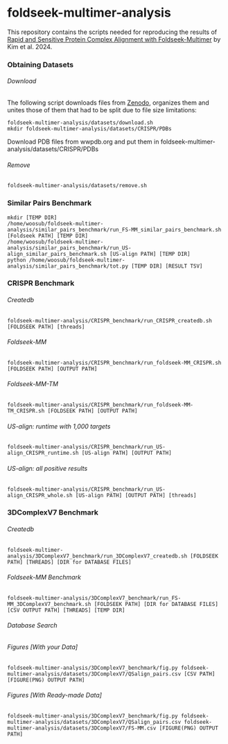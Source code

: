 # foldseek-multimer-analysis
This repository contains the scripts needed for reproducing the results of [Rapid and Sensitive Protein Complex Alignment with Foldseek-Multimer](https://www.biorxiv.org/content/10.1101/2024.04.14.589414v1) by Kim et al. 2024.
### Obtaining Datasets
###### Download
The following script downloads files from [Zenodo](https://zenodo.org/records/11208705), organizes them and unites those of them that had to be split due to file size limitations:

    foldseek-multimer-analysis/datasets/download.sh
    mkdir foldseek-multimer-analysis/datasets/CRISPR/PDBs
Download PDB files from wwpdb.org and put them in foldseek-multimer-analysis/datasets/CRISPR/PDBs
###### Remove
    foldseek-multimer-analysis/datasets/remove.sh
### Similar Pairs Benchmark
    mkdir [TEMP DIR]
    /home/woosub/foldseek-multimer-analysis/similar_pairs_benchmark/run_FS-MM_similar_pairs_benchmark.sh [Foldseek PATH] [TEMP DIR]
    /home/woosub/foldseek-multimer-analysis/similar_pairs_benchmark/run_US-align_similar_pairs_benchmark.sh [US-align PATH] [TEMP DIR]
    python /home/woosub/foldseek-multimer-analysis/similar_pairs_benchmark/tot.py [TEMP DIR] [RESULT TSV]
### CRISPR Benchmark 
###### Createdb 
    foldseek-multimer-analysis/CRISPR_benchmark/run_CRISPR_createdb.sh [FOLDSEEK PATH] [threads]
###### Foldseek-MM
    foldseek-multimer-analysis/CRISPR_benchmark/run_foldseek-MM_CRISPR.sh [FOLDSEEK PATH] [OUTPUT PATH]
###### Foldseek-MM-TM
    foldseek-multimer-analysis/CRISPR_benchmark/run_foldseek-MM-TM_CRISPR.sh [FOLDSEEK PATH] [OUTPUT PATH]
###### US-align: runtime with 1,000 targets
    foldseek-multimer-analysis/CRISPR_benchmark/run_US-align_CRISPR_runtime.sh [US-align PATH] [OUTPUT PATH]
###### US-align: all positive results
    foldseek-multimer-analysis/CRISPR_benchmark/run_US-align_CRISPR_whole.sh [US-align PATH] [OUTPUT PATH] [threads]
### 3DComplexV7 Benchmark
###### Createdb
    foldseek-multimer-analysis/3DComplexV7_benchmark/run_3DComplexV7_createdb.sh [FOLDSEEK PATH] [THREADS] [DIR for DATABASE FILES]
###### Foldseek-MM Benchmark
    foldseek-multimer-analysis/3DComplexV7_benchmark/run_FS-MM_3DComplexV7_benchmark.sh [FOLDSEEK PATH] [DIR for DATABASE FILES] [CSV OUTPUT PATH] [THREADS] [TEMP DIR]
###### Database Search

###### Figures [With your Data]
    foldseek-multimer-analysis/3DComplexV7_benchmark/fig.py foldseek-multimer-analysis/datasets/3DComplexV7/QSalign_pairs.csv [CSV PATH] [FIGURE(PNG) OUTPUT PATH]
###### Figures [With Ready-made Data]  
    foldseek-multimer-analysis/3DComplexV7_benchmark/fig.py foldseek-multimer-analysis/datasets/3DComplexV7/QSalign_pairs.csv foldseek-multimer-analysis/datasets/3DComplexV7/FS-MM.csv [FIGURE(PNG) OUTPUT PATH]
